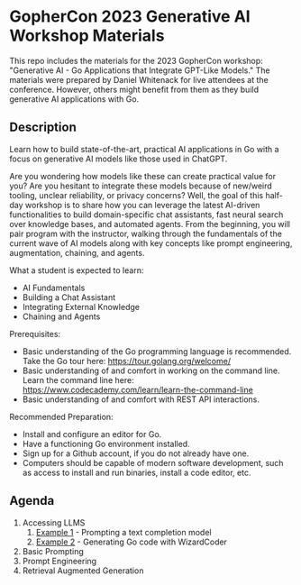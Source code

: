 # GopherCon 2023 Generative AI Workshop Materials

This repo includes the materials for the 2023 GopherCon workshop: "Generative AI - Go Applications that Integrate GPT-Like Models." The materials were prepared by Daniel Whitenack for live attendees at the conference. However, others might benefit from them as they build generative AI applications with Go. 

## Description

Learn how to build state-of-the-art, practical AI applications in Go with a focus on generative AI models like those used in ChatGPT.

Are you wondering how models like these can create practical value for you? Are you hesitant to integrate these models because of new/weird tooling, unclear reliability, or privacy concerns? Well, the goal of this half-day workshop is to share how you can leverage the latest AI-driven functionalities to build domain-specific chat assistants, fast neural search over knowledge bases, and automated agents. From the beginning, you will pair program with the instructor, walking through the fundamentals of the current wave of AI models along with key concepts like prompt engineering, augmentation, chaining, and agents.

What a student is expected to learn:
- AI Fundamentals
- Building a Chat Assistant
- Integrating External Knowledge
- Chaining and Agents

Prerequisites: 
- Basic understanding of the Go programming language is recommended. Take the Go tour here: https://tour.golang.org/welcome/
- Basic understanding of and comfort in working on the command line. Learn the command line here: https://www.codecademy.com/learn/learn-the-command-line
- Basic understanding of and comfort with REST API interactions.

Recommended Preparation:
- Install and configure an editor for Go.
- Have a functioning Go environment installed.
- Sign up for a Github account, if you do not already have one.
- Computers should be capable of modern software development, such as access to install and run binaries, install a code editor, etc.

## Agenda

1. Accessing LLMS
    1. [Example 1](accessing-llms/example1/) - Prompting a text completion model
    2. [Example 2](accessing-llms/example2/) - Generating Go code with WizardCoder
2. Basic Prompting
3. Prompt Engineering
4. Retrieval Augmented Generation